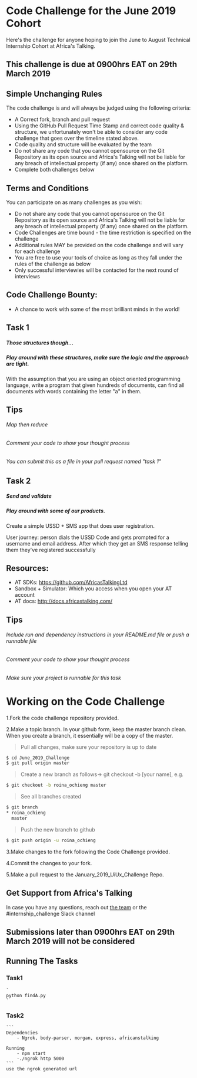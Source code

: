 # Code Challenge for the June 2019 Cohort

Here's the challenge for anyone hoping to join the June to August Technical Internship Cohort at Africa's Talking.

## This challenge is due at 0900hrs EAT on 29th March 2019

## Simple Unchanging Rules

The code challenge is and will always be judged using the following criteria:

- A Correct fork, branch and pull request
- Using the GitHub Pull Request Time Stamp and correct code quality & structure, we unfortunately won't be able to consider any code challenge that goes over the timeline stated above.
- Code quality and structure will be evaluated by the team
- Do not share any code that you cannot opensource on the Git Repository as its open source and Africa's Talking will not be liable for any breach of intellectual property (if any) once shared on the platform.
- Complete both challenges below

## Terms and Conditions

You can participate on as many challenges as you wish:

- Do not share any code that you cannot opensource on the Git Repository as its open source and Africa's Talking will not be liable for any breach of intellectual property (if any) once shared on the platform.
- Code Challenges are time bound - the time restriction is specified on the challenge
- Additional rules MAY be provided on the code challenge and will vary for each challenge
- You are free to use your tools of choice as long as they fall under the rules of the challenge as below
- Only successful interviewies will be contacted for the next round of interviews

## Code Challenge Bounty:

- A chance to work with some of the most brilliant minds in the world!

## Task 1

##### Those structures though...

##### Play around with these structures, make sure the logic and the approach are tight.

With the assumption that you are using an object oriented programming language, write a program that given hundreds of documents, can find all documents with words containing the letter "a" in them.

## Tips

###### Map then reduce

###### Comment your code to show your thought process

###### You can submit this as a file in your pull request named "task 1"

## Task 2

##### Send and validate

##### Play around with some of our products.

Create a simple USSD + SMS app that does user registration.

User journey: person dials the USSD Code and gets prompted for a username and email address. After which they get an SMS response telling them they've registered successfully

## Resources:

- AT SDKs: https://github.com/AfricasTalkingLtd
- Sandbox + Simulator: Which you access when you open your AT account
- AT docs: http://docs.africastalking.com/

## Tips

###### Include run and dependency instructions in your README.md file or push a runnable file

###### Comment your code to show your thought process

###### Make sure your project is runnable for this task

# Working on the Code Challenge

1.Fork the code challenge repository provided.

2.Make a topic branch. In your github form, keep the master branch clean. When you create a branch, it essentially will be a copy of the master.

> Pull all changes, make sure your repository is up to date

```sh
$ cd June_2019_Challenge
$ git pull origin master
```

> Create a new branch as follows-> git checkout -b [your name], e.g.

```sh
$ git checkout -b roina_ochieng master
```

> See all branches created

```sh
$ git branch
* roina_ochieng
  master
```

> Push the new branch to github

```sh
$ git push origin -u roina_ochieng
```

3.Make changes to the fork following the Code Challenge provided.

4.Commit the changes to your fork.

5.Make a pull request to the January_2019_UiUx_Challenge Repo.

## Get Support from Africa's Talking

In case you have any questions, reach out [the team](mailto:talent@africastalking.com) or the #internship_challenge Slack channel

## Submissions later than 0900hrs EAT on 29th March 2019 will not be considered

## Running The Tasks

### Task1

    `
    python findA.py
    `

### Task2

    ```
    Dependencies
        - Ngrok, body-parser, morgan, express, africanstalking

    Running
        - npm start
        -./ngrok http 5000
    ```
    use the ngrok generated url
